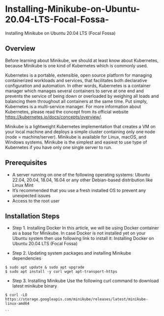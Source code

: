 # Installing-Minikube-on-Ubuntu-20.04-LTS-Focal-Fossa-
Installing Minikube on Ubuntu 20.04 LTS (Focal Fossa)

## Overview

Before learning about Minikube, we should at least know about Kubernetes, because Minikube is one kind of Kubernetes which is commonly used.

Kubernetes is a portable, extensible, open source platform for managing containerized workloads and services, that facilitates both declarative configuration and automation. In other words, Kubernetes is a container manager which manages several containers to serve at one end and prevents the service of being down or overloaded by weighing all loads and balancing them throughout all containers at the same time. Put simply, Kubernetes is a multi-service manager. For more information about Kubernetes, please read the concept from its official website https://kubernetes.io/docs/concepts/overview/.

Minikube is a lightweight Kubernetes implementation that creates a VM on your local machine and deploys a simple cluster containing only one node (node = machine/server). Minikube is available for Linux, macOS, and Windows systems. Minikube is the simplest and easiest to use type of Kubernetes if you have only one single server to run.
## Prerequisites
* A server running on one of the following operating systems: Ubuntu 22.04, 20.04, 18.04, 16.04 or any other Debian-based distribution like Linux Mint
* It’s recommended that you use a fresh installed OS to prevent any unexpected issues
* Access to the root user
## Installation Steps
* Step 1. Installing Docker
In this article, we will be using Docker container as a base for Minikube. In case Docker is not installed yet on your Ubuntu system then use following link to install it: Installing Docker on Ubuntu 20.04 LTS (Focal Fossa)

* Step 2. Updating system packages and installing Minikube dependencies

```
$ sudo apt update & sudo apt upgrade
$ sudo apt install -y curl wget apt-transport-https
```

* Step 3. Installing Minikube
Use the following curl command to download latest minikube binary

```
$ curl -LO https://storage.googleapis.com/minikube/releases/latest/minikube-linux-amd64

``
